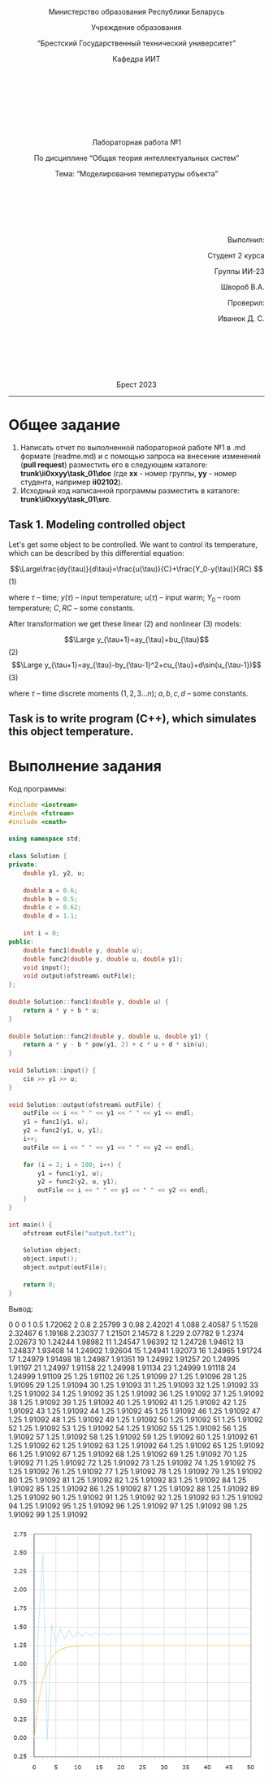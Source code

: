 <p align="center"> Министерство образования Республики Беларусь</p>
<p align="center">Учреждение образования</p>
<p align="center">“Брестский Государственный технический университет”</p>
<p align="center">Кафедра ИИТ</p>
<br><br><br><br><br><br><br>
<p align="center">Лабораторная работа №1</p>
<p align="center">По дисциплине “Общая теория интеллектуальных систем”</p>
<p align="center">Тема: “Моделирования температуры объекта”</p>
<br><br><br><br><br>
<p align="right">Выполнил:</p>
<p align="right">Студент 2 курса</p>
<p align="right">Группы ИИ-23</p>
<p align="right">Швороб В.А.</p>
<p align="right">Проверил:</p>
<p align="right">Иванюк Д. С.</p>
<br><br><br><br><br>
<p align="center">Брест 2023</p>

---

# Общее задание

1. Написать отчет по выполненной лабораторной работе №1 в .md формате (readme.md) и с помощью запроса на внесение изменений (**pull request**) разместить его в следующем каталоге: **trunk\ii0xxyy\task_01\doc** (где **xx** - номер группы, **yy** - номер студента, например **ii02102**).
2. Исходный код написанной программы разместить в каталоге: **trunk\ii0xxyy\task_01\src**.

## Task 1. Modeling controlled object

Let's get some object to be controlled. We want to control its temperature, which can be described by this differential equation:

$$\Large\frac{dy(\tau)}{d\tau}=\frac{u(\tau)}{C}+\frac{Y_0-y(\tau)}{RC} $$ (1)

where $\tau$ – time; $y(\tau)$ – input temperature; $u(\tau)$ – input warm; $Y_0$ – room temperature; $C,RC$ – some constants.

After transformation we get these linear (2) and nonlinear (3) models:

$$\Large y_{\tau+1}=ay_{\tau}+bu_{\tau}$$ (2)
$$\Large y_{\tau+1}=ay_{\tau}-by_{\tau-1}^2+cu_{\tau}+d\sin(u_{\tau-1})$$ (3)

where $\tau$ – time discrete moments ($1,2,3{\dots}n$); $a,b,c,d$ – some constants.

## Task is to write program (**C++**), which simulates this object temperature.

# Выполнение задания

Код программы:

```C++
#include <iostream>
#include <fstream>
#include <cmath>

using namespace std;

class Solution {
private:
    double y1, y2, u;

    double a = 0.6;
    double b = 0.5;
    double c = 0.62;
    double d = 1.1;

    int i = 0;
public:
    double func1(double y, double u);
    double func2(double y, double u, double y1);
    void input();
    void output(ofstream& outFile);
};

double Solution::func1(double y, double u) {
    return a * y + b * u;
}

double Solution::func2(double y, double u, double y1) {
    return a * y - b * pow(y1, 2) + c * u + d * sin(u);
}

void Solution::input() {
    cin >> y1 >> u;
}

void Solution::output(ofstream& outFile) {
    outFile << i << " " << y1 << " " << y1 << endl;
    y1 = func1(y1, u);
    y2 = func2(y1, u, y1);
    i++;
    outFile << i << " " << y1 << " " << y2 << endl;

    for (i = 2; i < 100; i++) {
        y1 = func1(y1, u);
        y2 = func2(y2, u, y1);
        outFile << i << " " << y1 << " " << y2 << endl;
    }
}

int main() {
    ofstream outFile("output.txt");

    Solution object;
    object.input();
    object.output(outFile);

    return 0;
}

```

Вывод:

0 0 0
1 0.5 1.72062
2 0.8 2.25799
3 0.98 2.42021
4 1.088 2.40587
5 1.1528 2.32467
6 1.19168 2.23037
7 1.21501 2.14572
8 1.229 2.07782
9 1.2374 2.02673
10 1.24244 1.98982
11 1.24547 1.96392
12 1.24728 1.94612
13 1.24837 1.93408
14 1.24902 1.92604
15 1.24941 1.92073
16 1.24965 1.91724
17 1.24979 1.91498
18 1.24987 1.91351
19 1.24992 1.91257
20 1.24995 1.91197
21 1.24997 1.91158
22 1.24998 1.91134
23 1.24999 1.91118
24 1.24999 1.91109
25 1.25 1.91102
26 1.25 1.91099
27 1.25 1.91096
28 1.25 1.91095
29 1.25 1.91094
30 1.25 1.91093
31 1.25 1.91093
32 1.25 1.91092
33 1.25 1.91092
34 1.25 1.91092
35 1.25 1.91092
36 1.25 1.91092
37 1.25 1.91092
38 1.25 1.91092
39 1.25 1.91092
40 1.25 1.91092
41 1.25 1.91092
42 1.25 1.91092
43 1.25 1.91092
44 1.25 1.91092
45 1.25 1.91092
46 1.25 1.91092
47 1.25 1.91092
48 1.25 1.91092
49 1.25 1.91092
50 1.25 1.91092
51 1.25 1.91092
52 1.25 1.91092
53 1.25 1.91092
54 1.25 1.91092
55 1.25 1.91092
56 1.25 1.91092
57 1.25 1.91092
58 1.25 1.91092
59 1.25 1.91092
60 1.25 1.91092
61 1.25 1.91092
62 1.25 1.91092
63 1.25 1.91092
64 1.25 1.91092
65 1.25 1.91092
66 1.25 1.91092
67 1.25 1.91092
68 1.25 1.91092
69 1.25 1.91092
70 1.25 1.91092
71 1.25 1.91092
72 1.25 1.91092
73 1.25 1.91092
74 1.25 1.91092
75 1.25 1.91092
76 1.25 1.91092
77 1.25 1.91092
78 1.25 1.91092
79 1.25 1.91092
80 1.25 1.91092
81 1.25 1.91092
82 1.25 1.91092
83 1.25 1.91092
84 1.25 1.91092
85 1.25 1.91092
86 1.25 1.91092
87 1.25 1.91092
88 1.25 1.91092
89 1.25 1.91092
90 1.25 1.91092
91 1.25 1.91092
92 1.25 1.91092
93 1.25 1.91092
94 1.25 1.91092
95 1.25 1.91092
96 1.25 1.91092
97 1.25 1.91092
98 1.25 1.91092
99 1.25 1.91092

![График моделей с t = 100:](picture.png)
